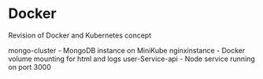 # Docker
Revision of Docker and Kubernetes concept

mongo-cluster - MongoDB instance on MiniKube
nginxinstance - Docker volume mounting for html and logs
user-Service-api - Node service running on port 3000
